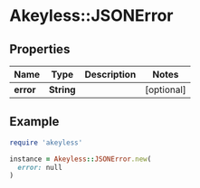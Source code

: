# Akeyless::JSONError

## Properties

| Name | Type | Description | Notes |
| ---- | ---- | ----------- | ----- |
| **error** | **String** |  | [optional] |

## Example

```ruby
require 'akeyless'

instance = Akeyless::JSONError.new(
  error: null
)
```

